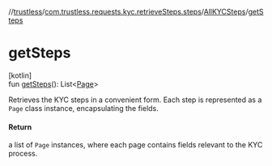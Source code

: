 //[trustless](../../../index.md)/[com.trustless.requests.kyc.retrieveSteps.steps](../index.md)/[AllKYCSteps](index.md)/[getSteps](get-steps.md)

# getSteps

[kotlin]\
fun [getSteps](get-steps.md)(): List&lt;[Page](../-page/index.md)&gt;

Retrieves the KYC steps in a convenient form. Each step is represented as a `Page` class instance, encapsulating the fields.

#### Return

a list of `Page` instances, where each page contains fields relevant to the KYC process.
